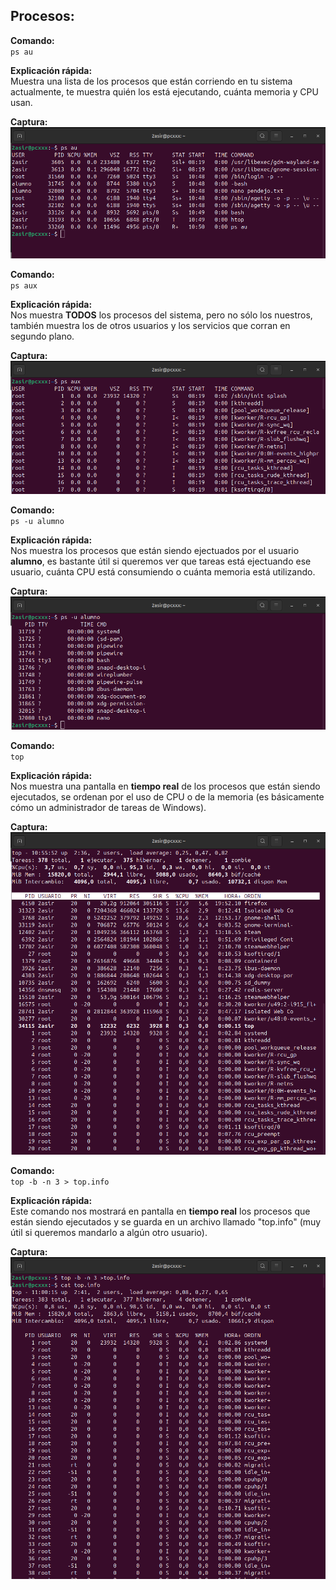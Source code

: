 ##  Procesos:

**Comando:**  
`ps au`

**Explicación rápida:**  
Muestra una lista de los procesos que están corriendo en tu sistema actualmente, te muestra quién los está ejecutando, cuánta memoria y CPU usan.

**Captura:**  
![PS1](img/PS1.png)

**Comando:**  
`ps aux`

**Explicación rápida:**  
Nos muestra **TODOS** los procesos del sistema, pero no sólo los nuestros, también muestra los de otros usuarios y los servicios que corran en segundo plano. 

**Captura:**  
![PS2](img/PS2.png)

**Comando:**  
`ps -u alumno`

**Explicación rápida:**  
Nos muestra los procesos que están siendo ejectuados por el usuario **alumno**, es bastante útil si queremos ver que tareas está ejectuando ese usuario, cuánta CPU está consumiendo o cuánta memoria está utilizando.

**Captura:**  
![PS3](img/PS3.png)

**Comando:**  
`top`

**Explicación rápida:**  
Nos muestra una pantalla en **tiempo real** de los procesos que están siendo ejecutados, se ordenan por el uso de CPU o de la memoria (es básicamente cómo un administrador de tareas de Windows).

**Captura:**  
![TOP1](img/TOP1.png)

**Comando:**  
`top -b -n 3 > top.info`

**Explicación rápida:**  
Este comando nos mostrará en pantalla en **tiempo real** los procesos que están siendo ejecutados y se guarda en un archivo llamado "top.info" (muy útil si queremos mandarlo a algún otro usuario).

**Captura:**  
![TOP2](img/TOP2.png)
